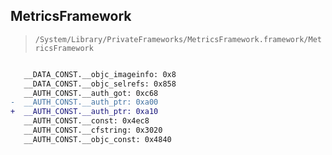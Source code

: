 ## MetricsFramework

> `/System/Library/PrivateFrameworks/MetricsFramework.framework/MetricsFramework`

```diff

   __DATA_CONST.__objc_imageinfo: 0x8
   __DATA_CONST.__objc_selrefs: 0x858
   __AUTH_CONST.__auth_got: 0xc68
-  __AUTH_CONST.__auth_ptr: 0xa00
+  __AUTH_CONST.__auth_ptr: 0xa10
   __AUTH_CONST.__const: 0x4ec8
   __AUTH_CONST.__cfstring: 0x3020
   __AUTH_CONST.__objc_const: 0x4840

```
